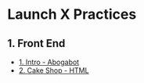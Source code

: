 # Launch X Practices

## 1. Front End

  * [1. Intro - Abogabot](FrontEnd-Practices/Abogabot/)
  * [2. Cake Shop - HTML](FrontEnd-Practices/Cake%20Shop/)